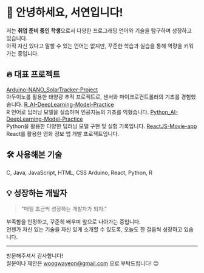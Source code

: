 # 👋 안녕하세요, 서연입니다!

저는 **취업 준비 중인 학생**으로서 다양한 프로그래밍 언어와 기술을 탐구하며 성장하고 있습니다.  
아직 자신 있다고 말할 수 있는 언어는 없지만, 꾸준한 학습과 실습을 통해 역량을 키워가는 중입니다.





## 🔥 대표 프로젝트
[Arduino-NANO_SolarTracker-Project](https://github.com/woogwayeon/Arduino-NANO_SolarTracker-Project)  
  아두이노를 활용한 태양광 추적 프로젝트로, 센서와 마이크로컨트롤러의 기초를 경험했습니다.
[R_AI-DeepLearning-Model-Practice](https://github.com/woogwayeon/R_AI-DeepLearning-Model-Practice)  
  R 언어로 딥러닝 모델을 실습하며 인공지능의 기초를 익혔습니다.
[Python_AI-DeepLearning-Model-Practice](https://github.com/woogwayeon/Python_AI-DeepLearning-Model-Practice)  
  Python을 활용한 다양한 딥러닝 모델 구현 및 실험 기록입니다.
[ReactJS-Movie-app](https://github.com/woogwayeon/ReactJS-Movie-app)  
  React를 활용한 영화 정보 앱 개발 프로젝트입니다.



  

## 🛠️ 사용해본 기술
C, Java, JavaScript, HTML, CSS
Arduino, React, Python, R





## 💡 성장하는 개발자
> "매일 조금씩 성장하는 개발자가 되자."




부족함을 인정하고, 꾸준히 배우며 앞으로 나아가는 중입니다.  
언젠가 자신 있는 기술을 자신 있게 소개할 수 있도록, 오늘도 한 걸음씩 성장하고 있습니다.

---

방문해주셔서 감사합니다!  
질문이나 제안은 woogwayeon@gmail.com 으로 부탁드립니다! 😊
